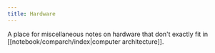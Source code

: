 ```yaml
---
title: Hardware
---
```

A place for miscellaneous notes on hardware that don't exactly fit in [[notebook/comparch/index|computer architecture]].